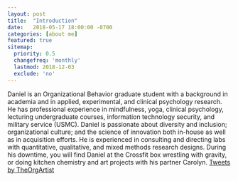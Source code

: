 ```yaml
---
layout: post
title:  "Introduction"
date:   2018-05-17 18:00:00 -0700
categories: [about me]
featured: true
sitemap:
  priority: 0.5
  changefreq: 'monthly'
  lastmod: 2018-12-03
  exclude: 'no'
---
```

Daniel is an Organizational Behavior graduate student with a background in academia and in applied, experimental, and clinical psychology research. He has professional experience in mindfulness, yoga, clinical psychology, lecturing undergraduate courses, information technology security, and military service (USMC). Daniel is passionate about diversity and inclusion; organizational culture; and the science of innovation both in-house as well as in acquisition efforts. He is experienced in consulting and directing labs with quantitative, qualitative, and mixed methods research designs. During his downtime, you will find Daniel at the Crossfit box wrestling with gravity, or doing kitchen chemistry and art projects with his partner Carolyn.
<a class="twitter-timeline" href="https://twitter.com/TheOrgArtist?ref_src=twsrc%5Etfw">Tweets by TheOrgArtist</a> <script async src="https://platform.twitter.com/widgets.js" charset="utf-8"></script>
